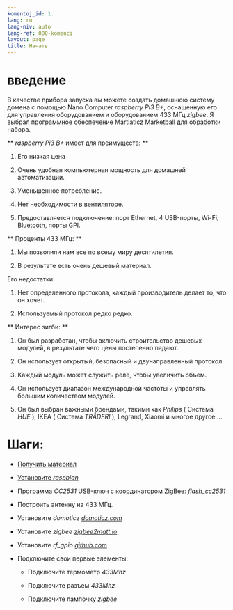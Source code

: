 ```yaml
---
komentoj_id: 1.
lang: ru
lang-niv: auto
lang-ref: 000-komenci
layout: page
title: Начать
---
```


# введение
В качестве прибора запуска вы можете создать домашнюю систему домена с помощью Nano Computer   _raspberry Pi3 B+_, оснащенную его для управления оборудованием и оборудованием 433 МГц   _zigbee_. Я выбрал программное обеспечение Martiaticz Marketball для обработки набора.  

**    _raspberry Pi3 B+_   имеет для преимуществ:  **  

 1. Его низкая цена  


 2. Очень удобная компьютерная мощность для домашней автоматизации.  


 3. Уменьшенное потребление.  


 4. Нет необходимости в вентиляторе.  


 5. Предоставляется подключение: порт Ethernet, 4 USB-порты, Wi-Fi, Bluetooth, порты GPI.  




**  Проценты 433 МГц:  **  

 1. Мы позволили нам все по всему миру десятилетия.  


 2. В результате есть очень дешевый материал.  



 
Его недостатки:  

 1. Нет определенного протокола, каждый производитель делает то, что он хочет.  


 2. Используемый протокол редко редко.  




**  Интерес зигби:  **  

 1. Он был разработан, чтобы включить строительство дешевых модулей, в результате чего цены постепенно падают.  


 1. Он использует открытый, безопасный и двунаправленный протокол.  


 1. Каждый модуль может служить реле, чтобы увеличить объем.  


 1. Он использует диапазон международной частоты и управлять большим количеством модулей.  


 1. Он был выбран важными брендами, такими как   _Philips_   (  Система   _HUE_  ), IKEA   (  Система   _TRÅDFRI_  ), Legrand, Xiaomi и многое другое ...  




# Шаги:

* [  Получить материал  ](_posts/2020-08-31-aparataro.md)  


* [  Установите   _raspbian_  ](_posts/2020-12-22-instali_raspbian.md)  


*  Программа   _CC2531_    USB-ключ с координатором ZigBee:   [    _flash\_cc2531_  ](https://jmichault.github.io/flash_cc2531-dok/)  

* Построить антенну на 433 МГц.  


* Установите   _domoticz_    [   _domoticz.com_  ](https://www.domoticz.com/wiki/Raspberry_Pi)  


* Установите   _zigbee_    [   _zigbee2mqtt.io_  ](https://www.zigbee2mqtt.io/getting_started/running_zigbee2mqtt.html)  


* Установите   _rf\_gpio_    [   _github.com_  ](https://github.com/jmichault/rf_gpio/blob/master/LeguMin.md)  


* Подключите свои первые элементы:    


  * Подключите термометр   _433Mhz_  


  * Подключите разъем   _433Mhz_   


  * Подключите лампочку   _zigbee_  



